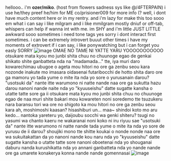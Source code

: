 hellooo.. i'm ****ozer/miko****. (host from flowers sadness sys like @/4FTERPAIN) i use he/they preef he/him for ME
co/prisioner009 for more info (? well, i dont have much content here or in my rentry. and i'm lazy for make this too sooo em what i can say i like milgram and i like mmilgram
mostly dniuf or off-tab, whispers can help if wanna int with me. im SHY and i'm little JUST LITTLE awkward sooo sometimes i need tone tags yes sorry 
i dont interact first sometimes. i can be extremely introvert buuut other times i have my moments of extrovert if i can say, i like ponywatching but i can forget you easly SORRY
![image](https://github.com/user-attachments/assets/11a9db92-7bb2-489f-aa18-a0f0bba144c1)
OMAE NO TAME NI YATTE YARU YOOOOOOOOOOO
otsukare mata kyou mo junbi shita chuu no chuunoge egao de
genkai shikato shite ganbatteta nda na
"madamada…" tte, iya muri daro kowarechimau
ubugoe o ageta mou hitori no ore ga zenbu seou kara
nozonde inakute mo imasara oidasenai
futaribocchi de hotto shita daro ore ga mamoru yo
tada yume o mite ita nda yo sore o yurusanain darou?
"usotsuki da" nante itte warumono ni natte nande
naa ore ga sukutta hazu darou nanoni nande naite nda yo
"kyuuseishu" datte sugatte kansha o utatte tatte sore ga ii
otsukare mata kyou mo junbi shita chuu no chuunoge egao de
naa muri shite bakari mou kowareten noni
soredemo tte tsuzukeru nara baransu tori wa ore no shigoto ka
mou hitori no ore ga zenbu seou kara
ah, moshimoshi kaasan? hisashiburi
un… maa~ shindoi koto mo aru kedo… nantoka yareteru yo, daijoubu
socchi wa genki shiteru? tsugi no yasumi wa chanto kaeru ne
wakaranai noni koko ni iru riyuu sae
"usotsuki da" nante itte warumono ni natte nande
tada yume o mite ita nda yo sore de yurusu de ii darou?
shoujiki mono tte shitte koukai o nonde nonde
naa ore wa sukuitakattan da yo nanoni nande kou naru nda yo
"kyuuseishu" datte sugatte kansha o utatte tatte sore nanoni
oboetenai nda yo shouganai daburu nanda
kurushikatta nda yo annani ganbatteta nda yo
nande nande ore ga umarete konakerya konna
nande nande gomennasai
![image](https://github.com/user-attachments/assets/1b33397f-b29e-416e-aa75-354fb30ab3e0)




